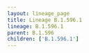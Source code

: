 ```yaml
---
layout: lineage_page
title: Lineage B.1.596.1
lineage: B.1.596.1
parent: B.1.596
children: ['B.1.596.1']
---
```

